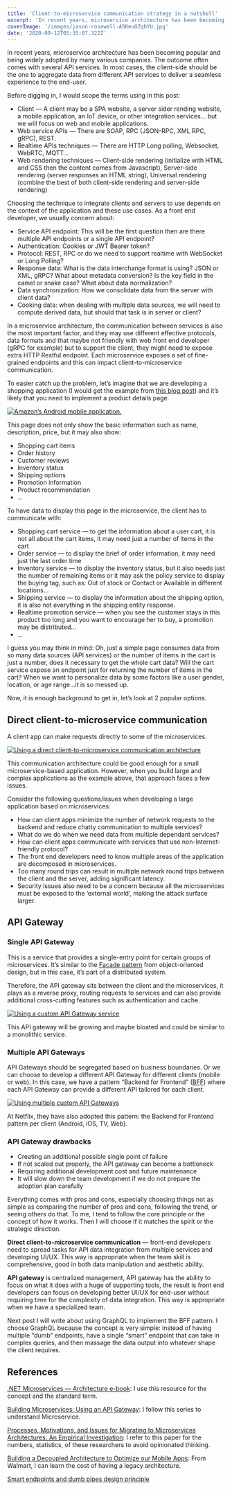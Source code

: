```yaml
---
title: 'Client-to-microservice communication strategy in a nutshell'
excerpt: 'In recent years, microservice architecture has been becoming popular and being widely adopted by many various companies. The outcome often comes with several API services. In most cases, the client-side should be the one to aggregate data from different API services to deliver a seamless experience to the end-user.'
coverImage: '/images/jason-rosewell-ASKeuOZqhYU.jpg'
date: '2020-09-12T05:35:07.322Z'
---
```


In recent years, microservice architecture has been becoming popular and being widely adopted by many various companies. The outcome often comes with several API services. In most cases, the client-side should be the one to aggregate data from different API services to deliver a seamless experience to the end-user.

Before digging in, I would scope the terms using in this post:

- Client — A client may be a SPA website, a server sider rending website, a mobile application, an IoT device, or other integration services… but we will focus on web and mobile applications.
- Web service APIs — There are SOAP, RPC (JSON-RPC, XML RPC, gRPC), REST.
- Realtime APIs techniques — There are HTTP Long polling, Websocket, WebRTC, MQTT…
- Web rendering techniques — Client-side rendering (initialize with HTML and CSS then the content comes from Javascript), Server-side rendering (server responses an HTML string), Universal rendering (combine the best of both client-side rendering and server-side rendering)

Choosing the technique to integrate clients and servers to use depends on the context of the application and these use cases. As a front end developer, we usually concern about:

- Service API endpoint: This will be the first question then are there multiple API endpoints or a single API endpoint?
- Authentication: Cookies or JWT Bearer token?
- Protocol: REST, RPC or do we need to support realtime with WebSocket or Long Polling?
- Response data: What is the data interchange format is using? JSON or XML, gRPC? What about metadata conversion? Is the key field in the camel or snake case? What about data normalization?
- Data synchronization: How we consolidate data from the server with client data?
- Cooking data: when dealing with multiple data sources, we will need to compute derived data, but should that task is in server or client?

In a microservice architecture, the communication between services is also the most important factor, and they may use different effective protocols, data formats and that maybe not friendly with web front end developer (gRPC for example) but to support the client, they might need to expose extra HTTP Restful endpoint. Each microservice exposes a set of fine-grained endpoints and this can impact client-to-microservice communication.

To easier catch up the problem, let’s imagine that we are developing a shopping application (I would get the example from [this blog post](https://www.nginx.com/blog/building-microservices-using-an-api-gateway/#product-details-scenario 'this blog post')) and it’s likely that you need to implement a product details page.

[![Amazon’s Android mobile application.](https://cdn.wp.nginx.com/wp-content/uploads/2016/04/Richardson-microservices-part2-1_amazon-apps.png)](https://cdn.wp.nginx.com/wp-content/uploads/2016/04/Richardson-microservices-part2-1_amazon-apps.png 'Amazon’s Android mobile application.')

This page does not only show the basic information such as name, description, price, but it may also show:

- Shopping cart items
- Order history
- Customer reviews
- Inventory status
- Shipping options
- Promotion information
- Product recommendation
- …

To have data to display this page in the microservice, the client has to communicate with:

- Shopping cart service — to get the information about a user cart, it is not all about the cart items, it may need just a number of items in the cart
- Order service — to display the brief of order information, it may need just the last order time
- Inventory service — to display the inventory status, but it also needs just the number of remaining items or it may ask the policy service to display the buying tag, such as: Out of stock or Contact or Available in different locations…
- Shipping service — to display the information about the shipping option, it is also not everything in the shipping entity response.
- Realtime promotion service — when you see the customer stays in this product too long and you want to encourage her to buy, a promotion may be distributed…
- …

I guess you may think in mind: Oh, just a simple page consumes data from so many data sources (API services) or the number of items in the cart is just a number, does it necessary to get the whole cart data? Will the cart service expose an endpoint just for returning the number of items in the cart? When we want to personalize data by some factors like a user gender, location, or age range…it is so messed up.

Now, it is enough background to get in, let’s look at 2 popular options.

## Direct client-to-microservice communication

A client app can make requests directly to some of the microservices.

[![Using a direct client-to-microservice communication architecture](https://docs.microsoft.com/en-us/dotnet/architecture/microservices/architect-microservice-container-applications/media/direct-client-to-microservice-communication.png)](https://docs.microsoft.com/en-us/dotnet/architecture/microservices/architect-microservice-container-applications/media/direct-client-to-microservice-communication.png 'Using a direct client-to-microservice communication architecture')

This communication architecture could be good enough for a small microservice-based application. However, when you build large and complex applications as the example above, that approach faces a few issues.

Consider the following questions/issues when developing a large application based on microservices:

- How can client apps minimize the number of network requests to the backend and reduce chatty communication to multiple services?
- What do we do when we need data from multiple dependant services?
- How can client apps communicate with services that use non-Internet-friendly protocol?
- The front end developers need to know multiple areas of the application are decomposed in microservices.
- Too many round trips can result in multiple network round trips between the client and the server, adding significant latency.
- Security issues also need to be a concern because all the microservices must be exposed to the ‘external world’, making the attack surface larger.

## API Gateway

### Single API Gateway

This is a service that provides a single-entry point for certain groups of microservices. It’s similar to the [Facade pattern](https://en.wikipedia.org/wiki/Facade_pattern) from object-oriented design, but in this case, it’s part of a distributed system.

Therefore, the API gateway sits between the client and the microservices, it plays as a reverse proxy, routing requests to services and can also provide additional cross-cutting features such as authentication and cache.

[![Using a custom API Gateway service](https://docs.microsoft.com/en-us/dotnet/architecture/microservices/architect-microservice-container-applications/media/direct-client-to-microservice-communication-versus-the-api-gateway-pattern/custom-service-api-gateway.png)](https://docs.microsoft.com/en-us/dotnet/architecture/microservices/architect-microservice-container-applications/media/direct-client-to-microservice-communication-versus-the-api-gateway-pattern/custom-service-api-gateway.png 'Using a custom API Gateway service')

This API gateway will be growing and maybe bloated and could be similar to a monolithic service.

### Multiple API Gateways

API Gateways should be segregated based on business boundaries. Or we can choose to develop a different API Gateway for different clients (mobile or web). In this case, we have a pattern “Backend for Frontend” ([BFF](https://samnewman.io/patterns/architectural/bff/)) where each API Gateway can provide a different API tailored for each client.

[![Using multiple custom API Gateways](https://docs.microsoft.com/en-us/dotnet/architecture/microservices/architect-microservice-container-applications/media/direct-client-to-microservice-communication-versus-the-api-gateway-pattern/multiple-custom-api-gateways.png)](https://docs.microsoft.com/en-us/dotnet/architecture/microservices/architect-microservice-container-applications/media/direct-client-to-microservice-communication-versus-the-api-gateway-pattern/multiple-custom-api-gateways.png 'Using multiple custom API Gateways')

At Netflix, they have also adopted this pattern: the Backend for Frontend pattern per client (Android, iOS, TV, Web).

### API Gateway drawbacks

- Creating an additional possible single point of failure
- If not scaled out properly, the API gateway can become a bottleneck
- Requiring additional development cost and future maintenance
- It will slow down the team development if we do not prepare the adoption plan carefully

Everything comes with pros and cons, especially choosing things not as simple as comparing the number of pros and cons, following the trend, or seeing others do that. To me, I tend to follow the core principle or the concept of how it works. Then I will choose if it matches the spirit or the strategic direction.

**Direct client-to-microservice communication** — front-end developers need to spread tasks for API data integration from multiple services and developing UI/UX. This way is appropriate when the team skill is comprehensive, good in both data manipulation and aesthetic ability.

**API gateway** is centralized management, API gateway has the ability to focus on what it does with a huge of supporting tools, the result is front end developers can focus on developing better UI/UX for end-user without requiring time for the complexity of data integration. This way is appropriate when we have a specialized team.

Next post I will write about using GraphQL to implement the BFF pattern. I choose GraphQL because the concept is very simple: instead of having multiple “dumb” endpoints, have a single “smart” endpoint that can take in complex queries, and then massage the data output into whatever shape the client requires.

## References

[.NET Microservices — Architecture e-book](https://docs.microsoft.com/en-us/dotnet/architecture/microservices/): I use this resource for the concept and the standard term.

[Building Microservices: Using an API Gateway](https://www.nginx.com/blog/building-microservices-using-an-api-gateway/): I follow this series to understand Microservice.

[Processes, Motivations, and Issues for Migrating to Microservices Architectures: An Empirical Investigation](https://www.researchgate.net/publication/319187656_Processes_Motivations_and_Issues_for_Migrating_to_Microservices_Architectures_An_Empirical_Investigation): I refer to this paper for the numbers, statistics, of these researchers to avoid opinionated thinking.

[Building a Decoupled Architecture to Optimize our Mobile Apps](https://medium.com/walmartglobaltech/building-a-decoupled-architecture-to-optimize-our-mobile-apps-7bc4a0d6da37): From
Walmart, I can learn the cost of having a legacy architecture.

[Smart endpoints and dumb pipes design principle](https://simplicable.com/new/smart-endpoints-and-dumb-pipes)
